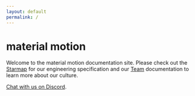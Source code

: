 ```yaml
---
layout: default
permalink: /
---
```


# material motion

Welcome to the material motion documentation site. Please check out the [Starmap](starmap/) for our engineering specification and our [Team](team/) documentation to learn more about our culture.

[Chat with us on Discord](https://discord.gg/ZJyGXza).
